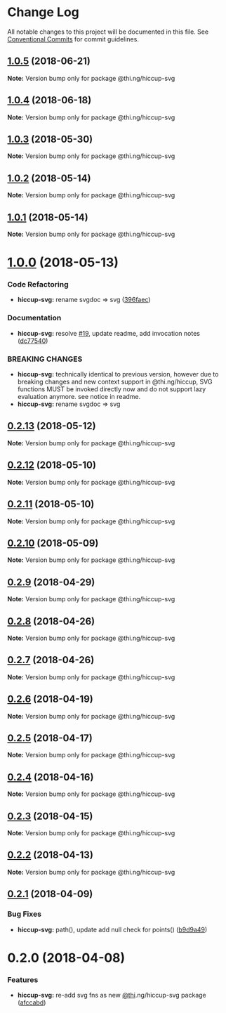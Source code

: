 # Change Log

All notable changes to this project will be documented in this file.
See [Conventional Commits](https://conventionalcommits.org) for commit guidelines.

<a name="1.0.5"></a>
## [1.0.5](https://github.com/thi-ng/umbrella/compare/@thi.ng/hiccup-svg@1.0.4...@thi.ng/hiccup-svg@1.0.5) (2018-06-21)




**Note:** Version bump only for package @thi.ng/hiccup-svg

<a name="1.0.4"></a>
## [1.0.4](https://github.com/thi-ng/umbrella/compare/@thi.ng/hiccup-svg@1.0.3...@thi.ng/hiccup-svg@1.0.4) (2018-06-18)




**Note:** Version bump only for package @thi.ng/hiccup-svg

<a name="1.0.3"></a>
## [1.0.3](https://github.com/thi-ng/umbrella/compare/@thi.ng/hiccup-svg@1.0.2...@thi.ng/hiccup-svg@1.0.3) (2018-05-30)




**Note:** Version bump only for package @thi.ng/hiccup-svg

<a name="1.0.2"></a>
## [1.0.2](https://github.com/thi-ng/umbrella/compare/@thi.ng/hiccup-svg@1.0.1...@thi.ng/hiccup-svg@1.0.2) (2018-05-14)




**Note:** Version bump only for package @thi.ng/hiccup-svg

<a name="1.0.1"></a>
## [1.0.1](https://github.com/thi-ng/umbrella/compare/@thi.ng/hiccup-svg@1.0.0...@thi.ng/hiccup-svg@1.0.1) (2018-05-14)




**Note:** Version bump only for package @thi.ng/hiccup-svg

<a name="1.0.0"></a>
# [1.0.0](https://github.com/thi-ng/umbrella/compare/@thi.ng/hiccup-svg@0.2.13...@thi.ng/hiccup-svg@1.0.0) (2018-05-13)


### Code Refactoring

* **hiccup-svg:** rename svgdoc => svg ([396faec](https://github.com/thi-ng/umbrella/commit/396faec))


### Documentation

* **hiccup-svg:** resolve [#19](https://github.com/thi-ng/umbrella/issues/19), update readme, add invocation notes ([dc77540](https://github.com/thi-ng/umbrella/commit/dc77540))


### BREAKING CHANGES

* **hiccup-svg:** technically identical to previous version, however
due to breaking changes and new context support in @thi.ng/hiccup,
SVG functions MUST be invoked directly now and do not support lazy
evaluation anymore. see notice in readme.
* **hiccup-svg:** rename svgdoc => svg




<a name="0.2.13"></a>
## [0.2.13](https://github.com/thi-ng/umbrella/compare/@thi.ng/hiccup-svg@0.2.12...@thi.ng/hiccup-svg@0.2.13) (2018-05-12)




**Note:** Version bump only for package @thi.ng/hiccup-svg

<a name="0.2.12"></a>
## [0.2.12](https://github.com/thi-ng/umbrella/compare/@thi.ng/hiccup-svg@0.2.11...@thi.ng/hiccup-svg@0.2.12) (2018-05-10)




**Note:** Version bump only for package @thi.ng/hiccup-svg

<a name="0.2.11"></a>
## [0.2.11](https://github.com/thi-ng/umbrella/compare/@thi.ng/hiccup-svg@0.2.10...@thi.ng/hiccup-svg@0.2.11) (2018-05-10)




**Note:** Version bump only for package @thi.ng/hiccup-svg

<a name="0.2.10"></a>
## [0.2.10](https://github.com/thi-ng/umbrella/compare/@thi.ng/hiccup-svg@0.2.9...@thi.ng/hiccup-svg@0.2.10) (2018-05-09)




**Note:** Version bump only for package @thi.ng/hiccup-svg

<a name="0.2.9"></a>
## [0.2.9](https://github.com/thi-ng/umbrella/compare/@thi.ng/hiccup-svg@0.2.8...@thi.ng/hiccup-svg@0.2.9) (2018-04-29)




**Note:** Version bump only for package @thi.ng/hiccup-svg

<a name="0.2.8"></a>
## [0.2.8](https://github.com/thi-ng/umbrella/compare/@thi.ng/hiccup-svg@0.2.7...@thi.ng/hiccup-svg@0.2.8) (2018-04-26)




**Note:** Version bump only for package @thi.ng/hiccup-svg

<a name="0.2.7"></a>
## [0.2.7](https://github.com/thi-ng/umbrella/compare/@thi.ng/hiccup-svg@0.2.6...@thi.ng/hiccup-svg@0.2.7) (2018-04-26)




**Note:** Version bump only for package @thi.ng/hiccup-svg

<a name="0.2.6"></a>
## [0.2.6](https://github.com/thi-ng/umbrella/compare/@thi.ng/hiccup-svg@0.2.5...@thi.ng/hiccup-svg@0.2.6) (2018-04-19)




**Note:** Version bump only for package @thi.ng/hiccup-svg

<a name="0.2.5"></a>
## [0.2.5](https://github.com/thi-ng/umbrella/compare/@thi.ng/hiccup-svg@0.2.4...@thi.ng/hiccup-svg@0.2.5) (2018-04-17)




**Note:** Version bump only for package @thi.ng/hiccup-svg

<a name="0.2.4"></a>
## [0.2.4](https://github.com/thi-ng/umbrella/compare/@thi.ng/hiccup-svg@0.2.3...@thi.ng/hiccup-svg@0.2.4) (2018-04-16)




**Note:** Version bump only for package @thi.ng/hiccup-svg

<a name="0.2.3"></a>
## [0.2.3](https://github.com/thi-ng/umbrella/compare/@thi.ng/hiccup-svg@0.2.2...@thi.ng/hiccup-svg@0.2.3) (2018-04-15)




**Note:** Version bump only for package @thi.ng/hiccup-svg

<a name="0.2.2"></a>
## [0.2.2](https://github.com/thi-ng/umbrella/compare/@thi.ng/hiccup-svg@0.2.1...@thi.ng/hiccup-svg@0.2.2) (2018-04-13)




**Note:** Version bump only for package @thi.ng/hiccup-svg

<a name="0.2.1"></a>
## [0.2.1](https://github.com/thi-ng/umbrella/compare/@thi.ng/hiccup-svg@0.2.0...@thi.ng/hiccup-svg@0.2.1) (2018-04-09)


### Bug Fixes

* **hiccup-svg:** path(), update add null check for points() ([b9d9a49](https://github.com/thi-ng/umbrella/commit/b9d9a49))




<a name="0.2.0"></a>
# 0.2.0 (2018-04-08)


### Features

* **hiccup-svg:** re-add svg fns as new [@thi](https://github.com/thi).ng/hiccup-svg package ([afccabd](https://github.com/thi-ng/umbrella/commit/afccabd))
